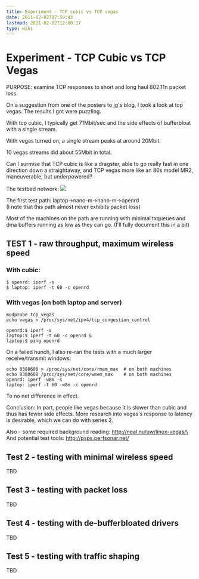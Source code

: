 ```yaml
---
title: Experiment - TCP cubic vs TCP vegas
date: 2011-02-02T07:59:43
lastmod: 2011-02-02T12:00:17
type: wiki
---
```

Experiment - TCP Cubic vs TCP Vegas
===================================

PURPOSE: examine TCP responses to short and long haul 802.11n packet
loss.

On a suggestion from one of the posters to jg's blog, I took a look at
tcp vegas. The results I got were puzzling.

With tcp cubic, I typically get 71Mbit/sec and the side effects of
bufferbloat with a single stream.

With vegas turned on, a single stream peaks at around 20Mbit.

10 vegas streams did about 55Mbit in total.

Can I surmise that TCP cubic is like a dragster, able to go really fast
in one direction down a straightaway, and TCP vegas more like an 80s
model MR2, maneuverable, but underpowered?

The testbed network: ![](http://nex-6.taht.net/images/housenet.png)

The first test path: laptop-&gt;nano-m-&gt;nano-m-&gt;openrd\
(I note that this path almost never exhibits packet loss)

Most of the machines on the path are running with minimal txqueues and
dma buffers running as low as they can go. (I'll fully document this in
a bit)

TEST 1 - raw throughput, maximum wireless speed
-----------------------------------------------

### With cubic:

    $ openrd: iperf -s 
    $ laptop: iperf -t 60 -c openrd

### With vegas (on both laptop and server)

    modprobe tcp_vegas
    echo vegas > /proc/sys/net/ipv4/tcp_congestion_control

    openrd:$ iperf -s 
    laptop:$ iperf -t 60 -c openrd &
    laptop:$ ping openrd

On a failed hunch, I also re-ran the tests with a much larger\
receive/transmit windows:

    echo 8388608 > /proc/sys/net/core/rmem_max  # on both machines
    echo 8388608 /proc/sys/net/core/wmem_max    # on both machines
    openrd: iperf -w8m -s
    laptop: iperf -t 60 -w8m -c openrd

To no net difference in effect.

Conclusion: In part, people like vegas because it is slower than cubic
and thus has fewer side effects. More research into vegas's response to
latency is desirable, which we can do with series 2.

Also - some required background reading: http://neal.nu/uw/linux-vegas/\
And potential test tools: http://psps.perfsonar.net/

Test 2 - testing with minimal wireless speed
--------------------------------------------

TBD

Test 3 - testing with packet loss
---------------------------------

TBD

Test 4 - testing with de-bufferbloated drivers
----------------------------------------------

TBD

Test 5 - testing with traffic shaping
-------------------------------------

TBD
